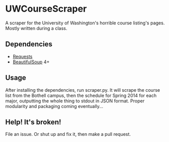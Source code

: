 UWCourseScraper
===============

A scraper for the University of Washington's horrible course listing's pages.
Mostly written during a class.

Dependencies
----------
* [Requests](http://www.python-requests.org)
* [BeautifulSoup](http://www.crummy.com/software/BeautifulSoup/) 4+

Usage
----------
After installing the dependencies, run scraper.py. It will scrape the course
list from the Bothell campus, then the schedule for Spring 2014 for each major,
outputting the whole thing to stdout in JSON format. Proper modularity and
packaging coming eventually...

Help! It's broken!
---------
File an issue. Or shut up and fix it, then make a pull request.
